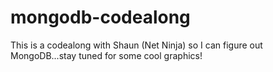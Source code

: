 # mongodb-codealong
This is a codealong with Shaun (Net Ninja) so I can figure out MongoDB...stay tuned for some cool graphics!
